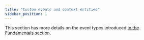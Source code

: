 ```yaml
---
title: "Custom events and context entities"
sidebar_position: 1
---
```


This section has more details on the event types introduced [in the Fundamentals section](/docs/fundamentals/events/index.md).
